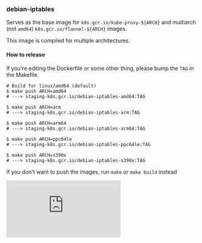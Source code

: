 ### debian-iptables

Serves as the base image for `k8s.gcr.io/kube-proxy-${ARCH}` and multiarch (not `amd64`) `k8s.gcr.io/flannel-${ARCH}` images.

This image is compiled for multiple architectures.

#### How to release

If you're editing the Dockerfile or some other thing, please bump the `TAG` in the Makefile.

```console
# Build for linux/amd64 (default)
$ make push ARCH=amd64
# ---> staging-k8s.gcr.io/debian-iptables-amd64:TAG

$ make push ARCH=arm
# ---> staging-k8s.gcr.io/debian-iptables-arm:TAG

$ make push ARCH=arm64
# ---> staging-k8s.gcr.io/debian-iptables-arm64:TAG

$ make push ARCH=ppc64le
# ---> staging-k8s.gcr.io/debian-iptables-ppc64le:TAG

$ make push ARCH=s390x
# ---> staging-k8s.gcr.io/debian-iptables-s390x:TAG
```

If you don't want to push the images, run `make` or `make build` instead


[![Analytics](https://kubernetes-site.appspot.com/UA-36037335-10/GitHub/build/debian-iptables/README.md?pixel)]()
